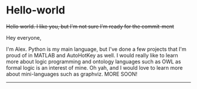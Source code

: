 # Hello-world

~~Hello world. I like you, but I'm not sure I'm ready for the commit-ment~~

Hey everyone,

I'm Alex. Python is my main language, but I've done a few projects that I'm proud of in MATLAB and AutoHotKey as well. I would really like to learn more about logic programming and ontology languages such as OWL as formal logic is an interest of mine. Oh yah, and I would love to learn more about mini-languages such as graphviz. MORE SOON!


----------------------------------------------------------------

